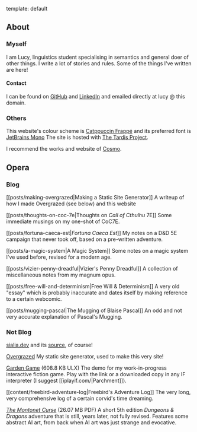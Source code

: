 template: default

## About
### Myself
I am Lucy, linguistics student specialising in semantics and general doer of other things. I write a lot of stories and rules. Some of the things I've written are here!

#### Contact
I can be found on [GitHub](https://github.com/sialiaaaaa) and [LinkedIn](https://www.linkedin.com/in/lucy-winters/) and emailed directly at lucy @ this domain.

### Others
This website's colour scheme is [Catppuccin Frappé](https://github.com/catppuccin/catppuccin/) and its preferred font is [JetBrains Mono](https://github.com/JetBrains/JetBrainsMono) The site is hosted with [The Tardis Project](https://tardisproject.uk/).

I recommend the works and website of [Cosmo](https://cosmo.tardis.ac/).

## Opera

### Blog
[[posts/making-overgrazed|Making a Static Site Generator]] A writeup of how I made Overgrazed (see below) and this website

[[posts/thoughts-on-coc-7e|Thoughts on *Call of Cthulhu* 7E]] Some immediate musings on my one-shot of CoC7E.

[[posts/fortuna-caeca-est|*Fortuna Caeca Est*]] My notes on a D&D 5E campaign that never took off, based on a pre-written adventure.

[[posts/a-magic-system|A Magic System]] Some notes on a magic system I've used before, revised for a modern age.

[[posts/vizier-penny-dreadful|Vizier's Penny Dreadful]] A collection of miscellaneous notes from my magnum opus.

[[posts/free-will-and-determinism|Free Will & Determinism]] A very old "essay" which is probably inaccurate and dates itself by making reference to a certain webcomic.

[[posts/mugging-pascal|The Mugging of Blaise Pascal]] An odd and not very accurate explanation of Pascal's Mugging.

### Not Blog

[sialia.dev](https://sialia.dev/) and its [source](https://github.com/sialiaaaaa/sialia-site), of course!

[Overgrazed](https://github.com/sialiaaaaa/overgrazed/) My static site generator, used to make this very site!

[Garden Game](/content/GardenGame.ulx) (608.8 KB ULX) The demo for my work-in-progress interactive fiction game. Play with the link or a downloaded copy in any IF interpreter (I suggest [[iplayif.com/|Parchment]]).

[[content/freebird-adventure-log|Freebird's Adventure Log]] The very long, very comprehensive log of a certain corvid's time dreaming.

[*The Montonet Curse*](/content/The_Montonet_Curse_V0.9.pdf) (26.07 MB PDF) A short 5th edition *Dungeons & Dragons* adventure that is still, years later, not fully revised. Features some abstract AI art, from back when AI art was just strange and evocative.
